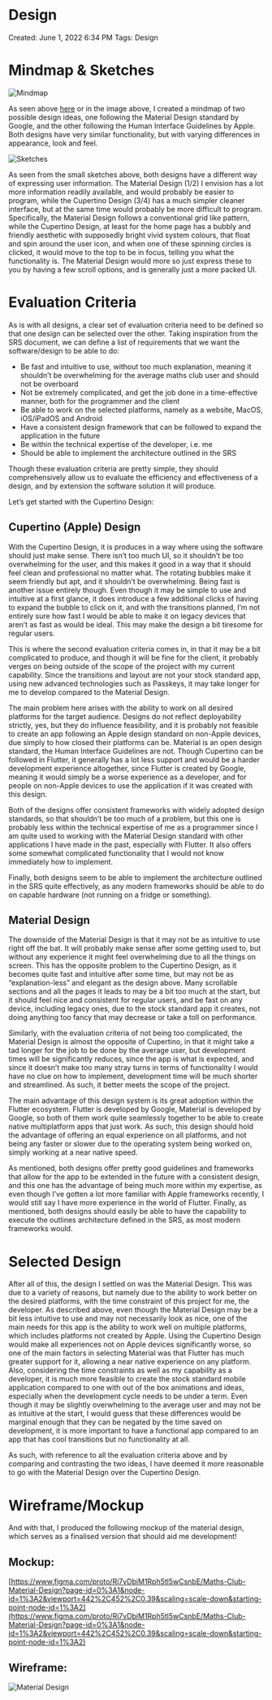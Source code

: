 # Design

Created: June 1, 2022 6:34 PM
Tags: Design

# Mindmap & Sketches

![Mindmap](Mindmap.svg)

As seen above [here](https://www.figma.com/file/hSCNWSQjN0u1gY1C8XkxJo/Design-Mind-Map?node-id=245%3A1064) or in the image above, I created a mindmap of two possible design ideas, one following the Material Design standard by Google, and the other following the Human Interface Guidelines by Apple. Both designs have very similar functionality, but with varying differences in appearance, look and feel.

![Sketches](sketches.jpg)

As seen from the small sketches above, both designs have a different way of expressing user information. The Material Design (1/2) I envision has a lot more information readily available, and would probably be easier to program, while the Cupertino Design (3/4) has a much simpler cleaner interface, but at the same time would probably be more difficult to program. Specifically, the Material Design follows a conventional grid like pattern, while the Cupertino Design, at least for the home page has a bubbly and friendly aesthetic with supposedly bright vivid system colours, that float and spin around the user icon, and when one of these spinning circles is clicked, it would move to the top to be in focus, telling you what the functionality is. The Material Design would more so just express these to you by having a few scroll options, and is generally just a more packed UI.

# Evaluation Criteria

As is with all designs, a clear set of evaluation criteria need to be defined so that one design can be selected over the other. Taking inspiration from the SRS document, we can define a list of requirements that we want the software/design to be able to do:

- Be fast and intuitive to use, without too much explanation, meaning it shouldn’t be overwhelming for the average maths club user and should not be overboard
- Not be extremely complicated, and get the job done in a time-effective manner, both for the programmer and the client
- Be able to work on the selected platforms, namely as a website, MacOS, iOS/iPadOS and Android
- Have a consistent design framework that can be followed to expand the application in the future
- Be within the technical expertise of the developer, i.e. me
- Should be able to implement the architecture outlined in the SRS

Though these evaluation criteria are pretty simple, they should comprehensively allow us to evaluate the efficiency and effectiveness of a design, and by extension the software solution it will produce.

Let’s get started with the Cupertino Design:

## Cupertino (Apple) Design

With the Cupertino Design, it is produces in a way where using the software should just make sense. There isn’t too much UI, so it shouldn’t be too overwhelming for the user, and this makes it good in a way that it should feel clean and professional no matter what. The rotating bubbles make it seem friendly but apt, and it shouldn’t be overwhelming. Being fast is another issue entirely though. Even though it may be simple to use and intuitive at a first glance, it does introduce a few additional clicks of having to expand the bubble to click on it, and with the transitions planned, I’m not entirely sure how fast I would be able to make it on legacy devices that aren’t as fast as would be ideal. This may make the design a bit tiresome for regular users.

This is where the second evaluation criteria comes in, in that it may be a bit complicated to produce, and though it will be fine for the client, it probably verges on being outside of the scope of the project with my current capability. Since the transitions and layout are not your stock standard app, using new advanced technologies such as Passkeys, it may take longer for me to develop compared to the Material Design.

The main problem here arises with the ability to work on all desired platforms for the target audience. Designs do not reflect deployability strictly, yes, but they do influence feasibility, and it is probably not feasible to create an app following an Apple design standard on non-Apple devices, due simply to how closed their platforms can be. Material is an open design standard, the Human Interface Guidelines are not. Though Cupertino can be followed in Flutter, it generally has a lot less support and would be a harder development experience altogether, since Flutter is created by Google, meaning it would simply be a worse experience as a developer, and for people on non-Apple devices to use the application if it was created with this design.

Both of the designs offer consistent frameworks with widely adopted design standards, so that shouldn’t be too much of a problem, but this one is probably less within the technical expertise of me as a programmer since I am quite used to working with the Material Design standard with other applications I have made in the past, especially with Flutter. It also offers some somewhat complicated functionality that I would not know immediately how to implement.

Finally, both designs seem to be able to implement the architecture outlined in the SRS quite effectively, as any modern frameworks should be able to do on capable hardware (not running on a fridge or something).

## Material Design

The downside of the Material Design is that it may not be as intuitive to use right off the bat. It will probably make sense after some getting used to, but without any experience it might feel overwhelming due to all the things on screen. This has the opposite problem to the Cupertino Design, as it becomes quite fast and intuitive after some time, but may not be as “explanation-less” and elegant as the design above. Many scrollable sections and all the pages it leads to may be a bit too much at the start, but it should feel nice and consistent for regular users, and be fast on any device, including legacy ones, due to the stock standard app it creates, not doing anything too fancy that may decrease or take a toll on performance.

Similarly, with the evaluation criteria of not being too complicated, the Material Design is almost the opposite of Cupertino, in that it might take a tad longer for the job to be done by the average user, but development times will be significantly reduces, since the app is what is expected, and since it doesn’t make too many stray turns in terms of functionality I would have no clue on how to implement, development time will be much shorter and streamlined. As such, it better meets the scope of the project.

The main advantage of this design system is its great adoption within the Flutter ecosystem. Flutter is developed by Google, Material is developed by Google, so both of them work quite seamlessly together to be able to create native multiplatform apps that just work. As such, this design should hold the advantage of offering an equal experience on all platforms, and not being any faster or slower due to the operating system being worked on, simply working at a near native speed.

As mentioned, both designs offer pretty good guidelines and frameworks that allow for the app to be extended in the future with a consistent design, and this one has the advantage of being much more within my expertise, as even though I’ve gotten a lot more familiar with Apple frameworks recently, I would still say I have more experience in the world of Flutter. Finally, as mentioned, both designs should easily be able to have the capability to execute the outlines architecture defined in the SRS, as most modern frameworks would.

# Selected Design

After all of this, the design I settled on was the Material Design. This was due to a variety of reasons, but namely due to the ability to work better on the desired platforms, with the time constraint of this project for me, the developer. As described above, even though the Material Design may be a bit less intuitive to use and may not necessarily look as nice, one of the main needs for this app is the ability to work well on multiple platforms, which includes platforms not created by Apple. Using the Cupertino Design would make all experiences not on Apple devices significantly worse, so one of the main factors in selecting Material was that Flutter has much greater support for it, allowing a near native experience on any platform. Also, considering the time constraints as well as my capability as a developer, it is much more feasible to create the stock standard mobile application compared to one with out of the box animations and ideas, especially when the development cycle needs to be under a term. Even though it may be slightly overwhelming to the average user and may not be as intuitive at the start, I would guess that these differences would be marginal enough that they can be negated by the time saved on development, it is more important to have a functional app compared to an app that has cool transitions but no functionality at all.

As such, with reference to all the evaluation criteria above and by comparing and contrasting the two ideas, I have deemed it more reasonable to go with the Material Design over the Cupertino Design.

# Wireframe/Mockup

And with that, I produced the following mockup of the material design, which serves as a finalised version that should aid me development!

## Mockup:

[https://www.figma.com/proto/Ri7vDbiM1Rph5tl5wCsnbE/Maths-Club-Material-Design?page-id=0%3A1&node-id=1%3A2&viewport=442%2C452%2C0.39&scaling=scale-down&starting-point-node-id=1%3A2](https://www.figma.com/proto/Ri7vDbiM1Rph5tl5wCsnbE/Maths-Club-Material-Design?page-id=0%3A1&node-id=1%3A2&viewport=442%2C452%2C0.39&scaling=scale-down&starting-point-node-id=1%3A2)

## Wireframe:

![Material Design](Material%20Design.svg)